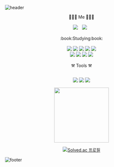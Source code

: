 ![header](https://capsule-render.vercel.app/api?type=waving&color=gradient&height=230&section=header&text=Dongwoo's%20GitHub&fontSize=70&animation=fadeIn)

<div align="center">
🧑🏻‍💻 Me 🧑🏻‍💻 
</div>
<br>
<div align="center">
<a href="https://hits.seeyoufarm.com"><img src="https://hits.seeyoufarm.com/api/count/incr/badge.svg?url=https%3A%2F%2Fgithub.com%2Ffbehddn&count_bg=%23191B17&title_bg=%23555555&icon=iconify.svg&icon_color=%23E7E7E7&title=&edge_flat=false"/></a>
<a href="https://velog.io/@dw_db">
    <img 
        src="http://img.shields.io/badge/-Velog-00EF91?style=flat&logo=Vector Logo Zone&link=https://velog.io/@dwdb"
        style="height : auto; margin-left : 10px; margin-right : 10px;"/>
</a>
</div>
<br>
<div align="center">
:book:Studying:book:
</div>

<br>

<div align="center">
<img src="https://img.shields.io/badge/C-A8B9CC?style=flat&logo=C&logoColor=white"/>
<img src="https://img.shields.io/badge/JAVA-007396?style=flat&logo=java&logoColor=white"/>
<img src="https://img.shields.io/badge/oracle-F80000?style=flat&logo=oracle&logoColor=white"/>
<img src="https://img.shields.io/badge/HTML5-E34F26?style=flat&logo=HTML5&logoColor=white"/>
<img src="https://img.shields.io/badge/CSS3-1572B6?style=flat&logo=CSS3&logoColor=white"/>
<br>
<img src="https://img.shields.io/badge/JavaScript-F7DF1E?style=flat&logo=JavaScript&logoColor=white"/>
<img src="https://img.shields.io/badge/Python-3776AB?style=flat&logo=Python&logoColor=white"/>
<img src="https://img.shields.io/badge/Spring-6DB33F?style=flat&logo=Spring&logoColor=white"/>
<img src="https://img.shields.io/badge/springboot-6DB33F?style=flat&logo=springboot&logoColor=white"/>

</div>

<br>

<div align="center">
⚒️ Tools ⚒️
</div>
<br>
<div align="center">
    <p>
<img src="https://img.shields.io/badge/Visual Studio Code-007ACC?style=flat&logo=Visual Studio Code&logoColor=white"/>
<img src="https://img.shields.io/badge/Eclipse IDE-2C2255?style=flat&logo=Eclipse&logoColor=white"/>
<img src="https://img.shields.io/badge/IntelliJ IDEA-023070?style=flat&logo=IntelliJ IDEA&logoColor=white"/>
    </p>
  
</div>

<div align="center">
    
<img align="center" style="height:180px" src="https://github-readme-stats.vercel.app/api/top-langs/?username=fbehddn&layout=compact&theme=github_dark&hide_border=true" /></a> 

[![Solved.ac 프로필](http://mazassumnida.wtf/api/v2/generate_badge?boj=2000ydw)](https://solved.ac/2000ydw)
</div>




![footer](https://capsule-render.vercel.app/api?type=waving&color=gradient&animation=fadeIn&section=footer)

   




